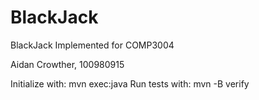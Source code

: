 # BlackJack

BlackJack Implemented for COMP3004

Aidan Crowther, 100980915

Initialize with: mvn exec:java
Run tests with: mvn -B verify
